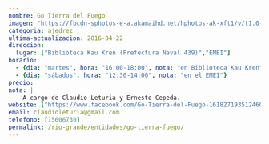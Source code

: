 ```yaml
---
nombre: Go Tierra del Fuego
imagen: "https://fbcdn-sphotos-e-a.akamaihd.net/hphotos-ak-xft1/v/t1.0-9/13006629_1715586288726505_2047790089933547811_n.jpg?oh=bb20e0ca72a8a7171ad055891b1ef6b2&oe=5775E19B&__gda__=1470347258_6eb2c6fbc82e069e58e83596f2a53b7b"
categoria: ajedrez
ultima-actualizacion: 2016-04-22
direccion: 
  lugar: ["Biblioteca Kau Kren (Prefectura Naval 439)","EMEI"]
horario: 
  - {dia: "martes", hora: "16:00-18:00", nota: "en Biblioteca Kau Kren"}
  - {dia: "sábados", hora: "12:30-14:00", nota: "en el EMEI"}
precio: 
nota: | 
	A cargo de Claudio Leturia y Ernesto Cepeda.
website: ["https://www.facebook.com/Go-Tierra-del-Fuego-1618271935124608/"]
email: claudioleturia@gmail.com
telefono: [15606730]
permalink: /rio-grande/entidades/go-tierra-fuego/
---
```

